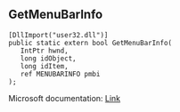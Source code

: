 ## GetMenuBarInfo

```
[DllImport("user32.dll")]
public static extern bool GetMenuBarInfo(
   IntPtr hwnd,
   long idObject,
   long idItem,
   ref MENUBARINFO pmbi
);
```

Microsoft documentation: [Link](https://docs.microsoft.com/en-us/windows/win32/api/winuser/nf-winuser-getmenubarinfo)
